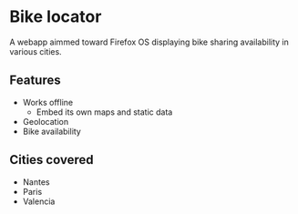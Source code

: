 Bike locator
============

A webapp aimmed toward Firefox OS displaying bike sharing availability in various cities.

Features
--------

* Works offline
    * Embed its own maps and static data
* Geolocation
* Bike availability


Cities covered
--------------

* Nantes
* Paris
* Valencia